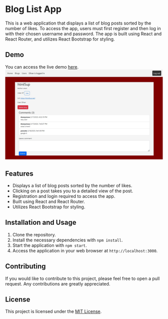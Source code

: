 # Blog List App

This is a web application that displays a list of blog posts sorted by the number of likes. To access the app, users must first register and then log in with their chosen username and password. The app is built using React and React Router, and utilizes React Bootstrap for styling.

## Demo

You can access the live demo [here](https://busy-gray-jackrabbit-fez.cyclic.app/).
![Example Image](./example.jpg)

## Features

- Displays a list of blog posts sorted by the number of likes.
- Clicking on a post takes you to a detailed view of the post.
- Registration and login required to access the app.
- Built using React and React Router.
- Utilizes React Bootstrap for styling.

## Installation and Usage

1. Clone the repository.
2. Install the necessary dependencies with `npm install`.
3. Start the application with `npm start`.
4. Access the application in your web browser at `http://localhost:3000`.

## Contributing

If you would like to contribute to this project, please feel free to open a pull request. Any contributions are greatly appreciated.

## License

This project is licensed under the [MIT License](https://opensource.org/licenses/MIT).